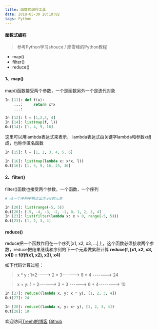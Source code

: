```yaml
---
title: 函数式编程工具
date: 2018-05-30 20:19:02
tags: Python
---
```


#### **函数式编程**

> 参考Python学习shouce / 廖雪峰的Python教程


- map()
- filter()
- reduce()


#### **1、map()**

map()函数接受两个参数，一个是函数另外一个是迭代对象


```python
In [11]: def f(x):
    ...:     return x*x
    ...:

In [12]: l = [1,2,3, 4]
In [14]: list(map(f, l))
Out[14]: [1, 4, 9, 16]

```

这里可以用lambda表达式来表示， lambda表达式由关键字lambda和参数x组成，也称作匿名函数

```python
In [15]: l = [1, 2, 3, 4, 5, 6]

In [16]: list(map(lambda x: x*x, l))
Out[16]: [1, 4, 9, 16, 25, 36]
```



#### **2、filter()**

filter()函数也接受两个参数，一个函数，一个序列

```python
# 从一个序列中挑选出大于0的元素

In [20]: list(range(-5, 5))
Out[20]: [-5, -4, -3, -2, -1, 0, 1, 2, 3, 4]
In [23]: list(filter(lambda x: x > 0, range(-5, 5)))
Out[23]: [1, 2, 3, 4]
```


#### **reduce()**
reduce把一个函数作用在一个序列[x1, x2, x3, ...]上，这个函数必须接收两个参数，reduce把结果继续和序列的下一个元素做累积计算
**reduce(f, [x1, x2, x3, x4]) = f(f(f(x1, x2), x3), x4)**

如下代码计算过程：
> x * y : 1*2----> 2 * 3------> 6 * 4 -------> 24

> x + y: 1 + 2------> 3 + 3 ------> 6 + 4--------> 10

```python
In [27]: reduce((lambda x, y: x * y), [1, 2, 3, 4])
Out[27]: 24

In [28]: reduce((lambda x, y: x+ y), [1, 2, 3, 4])
Out[28]: 10
```


欢迎访问[Treehl的博客](https://family-treesy.github.io/)
[Github](https://github.com/Family-TreeSY/Python-Study-Notes)
